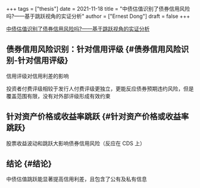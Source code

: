 +++
tags = ["thesis"]
date = 2021-11-18
title = "中债估值识别了债券信用风险吗?——基于跳跃视角的实证分析"
author = ["Ernest Dong"]
draft = false
+++

[中债估值识别了债券信用风险吗?——基于跳跃视角的实证分析](/ox-hugo/中债估值识别了债券信用风险吗_——基于跳跃视角的实证分析_史永东.pdf)


## 债券信用风险识别：针对信用评级 {#债券信用风险识别-针对信用评级}

信用评级对信用利差的影响

投资者付费评级相较于发行人付费评级更独立，更能反应债券预期违约风险，但是覆盖范围有限，没有对外部评级形成有效约束


## 针对资产价格或收益率跳跃 {#针对资产价格或收益率跳跃}

股票收益波动和跳跃大影响债券信用风险（反应在 CDS 上）


## 结论 {#结论}

中债估值跳跃能显著提高信用利差，且包含了公有及私有信息
